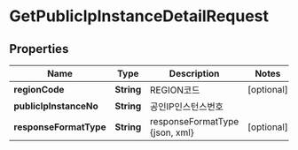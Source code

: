 
# GetPublicIpInstanceDetailRequest

## Properties
Name | Type | Description | Notes
------------ | ------------- | ------------- | -------------
**regionCode** | **String** | REGION코드 |  [optional]
**publicIpInstanceNo** | **String** | 공인IP인스턴스번호 | 
**responseFormatType** | **String** | responseFormatType {json, xml} |  [optional]



